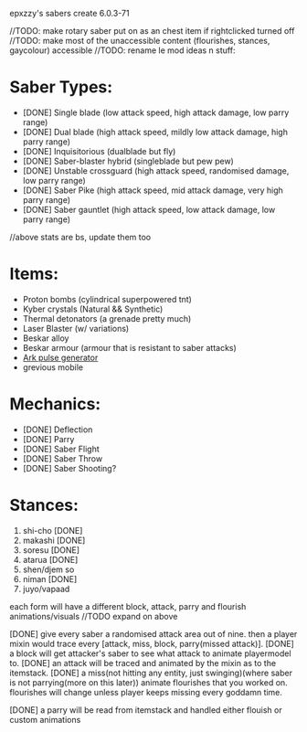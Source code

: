 epxzzy's sabers
create 6.0.3-71

//TODO: make rotary saber put on as an chest item if rightclicked turned off
//TODO: make most of the unaccessible content (flourishes, stances, gaycolour) accessible
//TODO: rename le mod
ideas n stuff:

# Saber Types:
 - [DONE] Single blade (low attack speed, high attack damage, low parry range)
 - [DONE] Dual blade (high attack speed, mildly low attack damage, high parry range)
 - [DONE] Inquisitorious (dualblade but fly)
 - [DONE] Saber-blaster hybrid (singleblade but pew pew)
 - [DONE] Unstable crossguard (high attack speed, randomised damage, low parry range)
 - [DONE] Saber Pike (high attack speed, mid attack damage, very high parry range)
 - [DONE] Saber gauntlet (high attack speed, low attack damage, low parry range)

//above stats are bs, update them too

# Items: 
 - Proton bombs (cylindrical superpowered tnt)
 - Kyber crystals (Natural && Synthetic)
 - Thermal detonators (a grenade pretty much)
 - Laser Blaster (w/ variations)
 - Beskar alloy
 - Beskar armour (armour that is resistant to saber attacks)
 - [Ark pulse generator](https://starwars.fandom.com/wiki/Arc_Pulse_Generator)
 - grevious mobile

# Mechanics:
 - [DONE] Deflection
 - [DONE] Parry 
 - [DONE] Saber Flight
 - [DONE] Saber Throw
 - [DONE] Saber Shooting?

   
# Stances:
 1. shi-cho [DONE]
 2. makashi [DONE] 
 3. soresu [DONE] 
 4. atarua [DONE] 
 5. shen/djem so
 6. niman [DONE] 
 7. juyo/vapaad 

each form will have a different block, attack, parry and flourish animations/visuals
//TODO expand on above

[DONE]
give every saber a randomised attack area out of nine.
then a player mixin would trace every [attack, miss, block, parry(missed attack)].
[DONE]
a block will get attacker's saber to see what attack to animate playermodel to.
[DONE]
an attack will be traced and animated by the mixin as to the itemstack.
[DONE]
a miss(not hitting any entity, just swinging)(where saber is not parrying(more on this later)) animate flourishes that you worked on.
flourishes will change unless player keeps missing every goddamn time.

[DONE]
a parry will be read from itemstack and handled either flouish or custom animations



 
